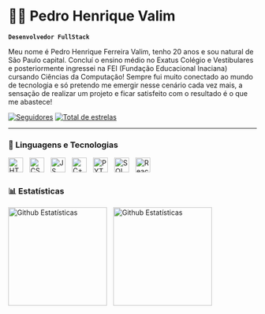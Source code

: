 # 👨‍💻 Pedro Henrique Valim

**`Desenvolvedor FullStack`** 

Meu nome é Pedro Henrique Ferreira Valim, tenho 20 anos e sou natural de São Paulo capital. Concluí o ensino médio no Exatus Colégio e Vestibulares e posteriormente ingressei na FEI (Fundação Educacional Inaciana) cursando Ciências da Computação! Sempre fui muito conectado ao mundo de tecnologia e só pretendo me emergir nesse cenário cada vez mais, a sensação de realizar um projeto e ficar satisfeito com o resultado é o que me abastece! 

<p align="left">
      <a href="https://github.com/PedroHValim?tab=followers">
         <img alt="Seguidores" 
         title="Me siga no Github!" 
         src="https://custom-icon-badges.demolab.com/github/followers/PedroHValim?color=236ad3&labelColor=1155ba&style=for-the-badge&logo=github&label=seguidores&logoColor=white"/></a>
      <a href="https://github.com/PedroHValim?tab=repositories&sort=stargazers">
         <img alt="Total de estrelas" 
         title="Total de estrelas no GitHub" 
         src="https://custom-icon-badges.demolab.com/github/stars/PedroHValim?color=55960c&style=for-the-badge&labelColor=488207&logo=star&label=estrelas"/></a>
   </p>

---

### 🤖 Linguagens e Tecnologias


<img
    align="left"
    alt="HTML"
    title="HTML"
    width="30px"
    style="padding-right: 10px"
    src="https://cdn.jsdelivr.net/gh/devicons/devicon@latest/icons/html5/html5-original.svg" 
/>

<img
    align="left"
    alt="CSS"
    title="CSS"
    width="30px"
    style="padding-right: 10px"
    src="https://cdn.jsdelivr.net/gh/devicons/devicon@latest/icons/css3/css3-original.svg" 
/>

<img
    align="left"
    alt="JS"
    title="JavaScript"
    width="30px"
    style="padding-right: 10px"
    src="https://cdn.jsdelivr.net/gh/devicons/devicon@latest/icons/javascript/javascript-original.svg" 
/>

<img
    align="left"
    alt="C++"
    title="C++"
    width="30px"
    style="padding-right: 10px"
    src="https://cdn.jsdelivr.net/gh/devicons/devicon@latest/icons/cplusplus/cplusplus-original.svg" 
/>

<img
    align="left"
    alt="PYTHON"
    title="PYTHON"
    width="30px"
    style="padding-right: 10px"
    src="https://cdn.jsdelivr.net/gh/devicons/devicon@latest/icons/python/python-original.svg" 
/>


<img
    align="left"
    alt="SQL"
    title="SQLPOSTGRE"
    width="30px"
    style="padding-right: 10px"
    src="https://cdn.jsdelivr.net/gh/devicons/devicon@latest/icons/postgresql/postgresql-original.svg" 
/>

<img
    align="left"
    alt="React"
    title="React"
    width="30px"
    style="padding-right: 10px"
    src="https://cdn.jsdelivr.net/gh/devicons/devicon@latest/icons/react/react-original.svg" 
/>

<br/>
<br/>

### 📊 Estatísticas


<p>
    <img
        align="left"
        alt="Github Estatísticas"
        height="200"
        style="padding-right: 10px;"
        src="https://github-readme-stats.vercel.app/api?username=PedroHValim&show_icons=true&theme=merko&include_all_comits=true&locale=pt-br"
    />

<img
        align="left"
        alt="Github Estatísticas"
        height="200"
        style="padding-right: 10px;"
        src="https://github-readme-stats.vercel.app/api/top-langs/?username=PedroHValim&theme=merko&layout=compact&custom_title=Linguagens&langs_count=7"
    />
</p>
